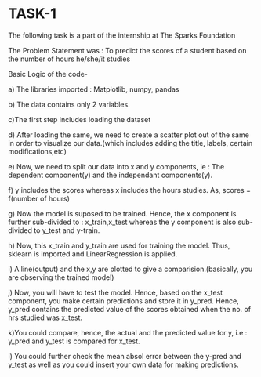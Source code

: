 # TASK-1
The following task is a part of the internship at The Sparks Foundation

The Problem Statement was : To predict the scores of a student based on the number of hours he/she/it studies

Basic Logic of the code-

a) The libraries imported : Matplotlib, numpy, pandas

b) The data contains only 2 variables.

c)The first step includes loading the dataset

d) After loading the same, we need to create a scatter plot out of the same in order to visualize our data.(which includes adding the title, labels, certain modifications,etc)

e) Now, we need to split our data into x and y components, ie : The dependent component(y) and the independant components(y).

f) y includes the scores whereas x includes the hours studies. As, scores = f(number of hours)

g) Now the model is suposed to be trained. Hence, the x component is further sub-divided to : x_train,x_test whereas the y component is also sub-divided to y_test and y-train.

h) Now, this x_train and y_train are used for training the model. Thus, sklearn is imported and LinearRegression is applied.

i) A line(output) and the x,y are plotted to give a comparision.(basically, you are observing the trained model)

j) Now, you will have to test the model. Hence, based on the x_test component, you make certain predictions and store it in y_pred. Hence, y_pred contains the predicted value of the scores obtained when the no. of hrs studied was x_test.

k)You could compare, hence, the actual and the predicted value for y, i.e : y_pred and y_test is compared for x_test.

l) You could further check the mean absol error between the y-pred and y_test as well as you could insert your own data for making predictions.


